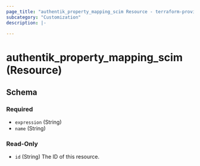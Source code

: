 ```yaml
---
page_title: "authentik_property_mapping_scim Resource - terraform-provider-authentik"
subcategory: "Customization"
description: |-
  
---
```


# authentik_property_mapping_scim (Resource)





<!-- schema generated by tfplugindocs -->
## Schema

### Required

- `expression` (String)
- `name` (String)

### Read-Only

- `id` (String) The ID of this resource.


